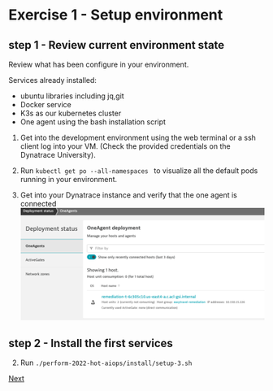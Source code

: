 # Exercise 1 - Setup environment

## step 1 - Review current environment state

Review what has been configure in your environment.

Services already installed:

- ubuntu libraries including jq,git
- Docker service
- K3s as our kubernetes cluster
- One agent using the bash installation script 

1. Get into the development environment
using the web terminal or a ssh client log into your VM. (Check the provided credentials on the Dynatrace University).

2. Run ```kubectl get po --all-namespaces ``` to visualize all the default pods running in your environment. 

3. Get into your Dynatrace instance and verify that the one agent is connected
![deploy](./images/deploy-state.png)

## step 2 - Install the first services

2. Run ```./perform-2022-hot-aiops/install/setup-3.sh ```

[Next](./exercise-2.md)